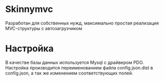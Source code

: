 # Skinnymvc
Разработан для собственных нужд, максимально простая реализация MVC-структуры с автозагрузчиком
# Настройка
В качестве базы данных используется Mysql с драйвером PDO. 
Настройка производится переименованием файла config.json.dist в config.json, а так же изменением соответствующих полей.

